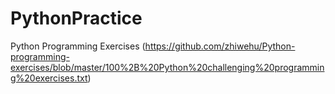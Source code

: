 # PythonPractice
Python Programming Exercises (https://github.com/zhiwehu/Python-programming-exercises/blob/master/100%2B%20Python%20challenging%20programming%20exercises.txt)
